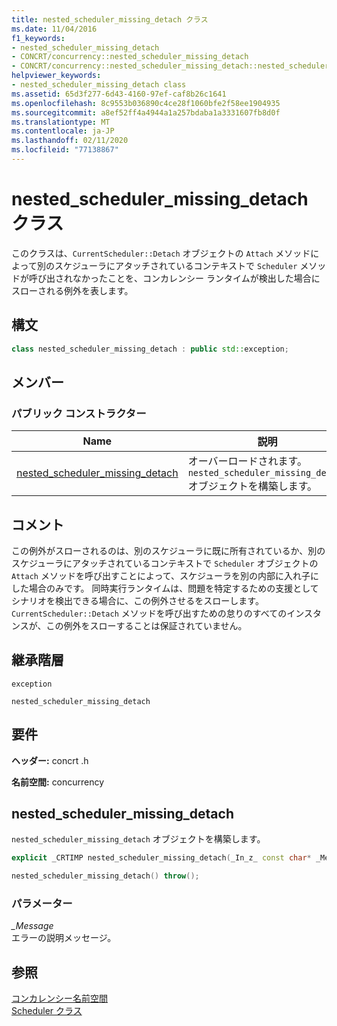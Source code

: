 ```yaml
---
title: nested_scheduler_missing_detach クラス
ms.date: 11/04/2016
f1_keywords:
- nested_scheduler_missing_detach
- CONCRT/concurrency::nested_scheduler_missing_detach
- CONCRT/concurrency::nested_scheduler_missing_detach::nested_scheduler_missing_detach
helpviewer_keywords:
- nested_scheduler_missing_detach class
ms.assetid: 65d3f277-6d43-4160-97ef-caf8b26c1641
ms.openlocfilehash: 8c9553b036890c4ce28f1060bfe2f58ee1904935
ms.sourcegitcommit: a8ef52ff4a4944a1a257bdaba1a3331607fb8d0f
ms.translationtype: MT
ms.contentlocale: ja-JP
ms.lasthandoff: 02/11/2020
ms.locfileid: "77138867"
---
```

# <a name="nested_scheduler_missing_detach-class"></a>nested_scheduler_missing_detach クラス

このクラスは、`CurrentScheduler::Detach` オブジェクトの `Attach` メソッドによって別のスケジューラにアタッチされているコンテキストで `Scheduler` メソッドが呼び出されなかったことを、コンカレンシー ランタイムが検出した場合にスローされる例外を表します。

## <a name="syntax"></a>構文

```cpp
class nested_scheduler_missing_detach : public std::exception;
```

## <a name="members"></a>メンバー

### <a name="public-constructors"></a>パブリック コンストラクター

|Name|説明|
|----------|-----------------|
|[nested_scheduler_missing_detach](#ctor)|オーバーロードされます。 `nested_scheduler_missing_detach` オブジェクトを構築します。|

## <a name="remarks"></a>コメント

この例外がスローされるのは、別のスケジューラに既に所有されているか、別のスケジューラにアタッチされているコンテキストで `Scheduler` オブジェクトの `Attach` メソッドを呼び出すことによって、スケジューラを別の内部に入れ子にした場合のみです。 同時実行ランタイムは、問題を特定するための支援としてシナリオを検出できる場合に、この例外させるをスローします。 `CurrentScheduler::Detach` メソッドを呼び出すための怠りのすべてのインスタンスが、この例外をスローすることは保証されていません。

## <a name="inheritance-hierarchy"></a>継承階層

`exception`

`nested_scheduler_missing_detach`

## <a name="requirements"></a>要件

**ヘッダー:** concrt .h

**名前空間:** concurrency

## <a name="ctor"></a>nested_scheduler_missing_detach

`nested_scheduler_missing_detach` オブジェクトを構築します。

```cpp
explicit _CRTIMP nested_scheduler_missing_detach(_In_z_ const char* _Message) throw();

nested_scheduler_missing_detach() throw();
```

### <a name="parameters"></a>パラメーター

*_Message*<br/>
エラーの説明メッセージ。

## <a name="see-also"></a>参照

[コンカレンシー名前空間](concurrency-namespace.md)<br/>
[Scheduler クラス](scheduler-class.md)
